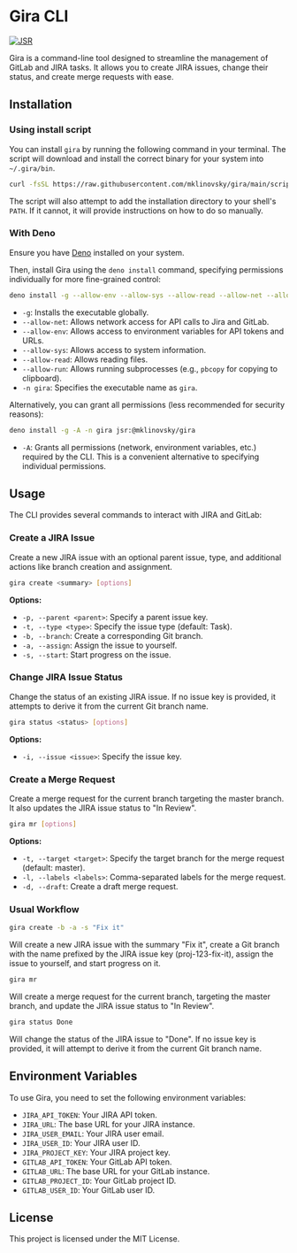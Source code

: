 # Gira CLI

[![JSR](https://jsr.io/badges/@mklinovsky/gira)](https://jsr.io/@mklinovsky/gira)

Gira is a command-line tool designed to streamline the management of GitLab and
JIRA tasks. It allows you to create JIRA issues, change their status, and create
merge requests with ease.

## Installation

### Using install script

You can install `gira` by running the following command in your terminal. The
script will download and install the correct binary for your system into
`~/.gira/bin`.

```bash
curl -fsSL https://raw.githubusercontent.com/mklinovsky/gira/main/scripts/install.sh | bash
```

The script will also attempt to add the installation directory to your shell's
`PATH`. If it cannot, it will provide instructions on how to do so manually.

### With Deno

Ensure you have [Deno](https://deno.com/) installed on your system.

Then, install Gira using the `deno install` command, specifying permissions
individually for more fine-grained control:

```bash
deno install -g --allow-env --allow-sys --allow-read --allow-net --allow-run -n gira jsr:@mklinovsky/gira
```

- `-g`: Installs the executable globally.
- `--allow-net`: Allows network access for API calls to Jira and GitLab.
- `--allow-env`: Allows access to environment variables for API tokens and URLs.
- `--allow-sys`: Allows access to system information.
- `--allow-read`: Allows reading files.
- `--allow-run`: Allows running subprocesses (e.g., `pbcopy` for copying to
  clipboard).
- `-n gira`: Specifies the executable name as `gira`.

Alternatively, you can grant all permissions (less recommended for security
reasons):

```bash
deno install -g -A -n gira jsr:@mklinovsky/gira
```

- `-A`: Grants all permissions (network, environment variables, etc.) required
  by the CLI. This is a convenient alternative to specifying individual
  permissions.

## Usage

The CLI provides several commands to interact with JIRA and GitLab:

### Create a JIRA Issue

Create a new JIRA issue with an optional parent issue, type, and additional
actions like branch creation and assignment.

```bash
gira create <summary> [options]
```

**Options:**

- `-p, --parent <parent>`: Specify a parent issue key.
- `-t, --type <type>`: Specify the issue type (default: Task).
- `-b, --branch`: Create a corresponding Git branch.
- `-a, --assign`: Assign the issue to yourself.
- `-s, --start`: Start progress on the issue.

### Change JIRA Issue Status

Change the status of an existing JIRA issue. If no issue key is provided, it
attempts to derive it from the current Git branch name.

```bash
gira status <status> [options]
```

**Options:**

- `-i, --issue <issue>`: Specify the issue key.

### Create a Merge Request

Create a merge request for the current branch targeting the master branch. It
also updates the JIRA issue status to "In Review".

```bash
gira mr [options]
```

**Options:**

- `-t, --target <target>`: Specify the target branch for the merge request
  (default: master).
- `-l, --labels <labels>`: Comma-separated labels for the merge request.
- `-d, --draft`: Create a draft merge request.

### Usual Workflow

```bash
gira create -b -a -s "Fix it"
```

Will create a new JIRA issue with the summary "Fix it", create a Git branch with
the name prefixed by the JIRA issue key (proj-123-fix-it), assign the issue to
yourself, and start progress on it.

```bash
gira mr
```

Will create a merge request for the current branch, targeting the master branch,
and update the JIRA issue status to "In Review".

```bash
gira status Done
```

Will change the status of the JIRA issue to "Done". If no issue key is provided,
it will attempt to derive it from the current Git branch name.

## Environment Variables

To use Gira, you need to set the following environment variables:

- `JIRA_API_TOKEN`: Your JIRA API token.
- `JIRA_URL`: The base URL for your JIRA instance.
- `JIRA_USER_EMAIL`: Your JIRA user email.
- `JIRA_USER_ID`: Your JIRA user ID.
- `JIRA_PROJECT_KEY`: Your JIRA project key.
- `GITLAB_API_TOKEN`: Your GitLab API token.
- `GITLAB_URL`: The base URL for your GitLab instance.
- `GITLAB_PROJECT_ID`: Your GitLab project ID.
- `GITLAB_USER_ID`: Your GitLab user ID.

## License

This project is licensed under the MIT License.
